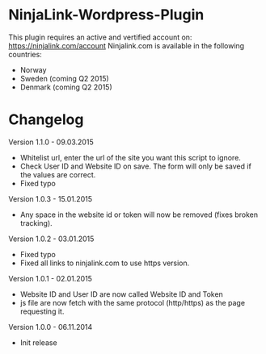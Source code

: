 NinjaLink-Wordpress-Plugin
==========================
This plugin requires an active and vertified account on: https://ninjalink.com/account
Ninjalink.com is available in the following countries:
* Norway
* Sweden (coming Q2 2015)
* Denmark (coming Q2 2015)

# Changelog

Version 1.1.0 - 09.03.2015
* Whitelist url, enter the url of the site you want this script to ignore.
* Check User ID and Website ID on save. The form will only be saved if the values are correct.
* Fixed typo

Version 1.0.3 - 15.01.2015
* Any space in the website id or token will now be removed (fixes broken tracking).

Version 1.0.2 - 03.01.2015
* Fixed typo
* Fixed all links to ninjalink.com to use https version.

Version 1.0.1 - 02.01.2015
* Website ID and User ID are now called Website ID and Token
* js file are now fetch with the same protocol (http/https) as the page requesting it.

Version 1.0.0 - 06.11.2014
* Init release
